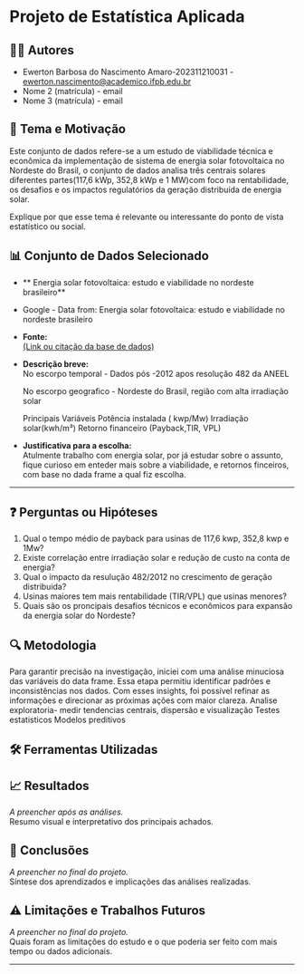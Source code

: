 # Projeto de Estatística Aplicada

## 🧑‍💻 Autores  
- Ewerton Barbosa do Nascimento Amaro-202311210031 - ewerton.nascimento@academico.ifpb.edu.br  
- Nome 2 (matrícula) - email  
- Nome 3 (matrícula) - email  

## 🎯 Tema e Motivação  
Este conjunto de dados refere-se a um estudo de viabilidade técnica e econômica da implementação de sistema de energia solar fotovoltaica no Nordeste do Brasil, o conjunto de dados analisa três centrais solares diferentes partes(117,6 kWp, 352,8 kWp e 1 MW)com foco na rentabilidade, os desafios e os impactos regulatórios da geração distribuída de energia solar.

Explique por que esse tema é relevante ou interessante do ponto de vista estatístico ou social.

## 📊 Conjunto de Dados Selecionado  
- ** Energia solar fotovoltaica: estudo e viabilidade no nordeste brasileiro**
- Google - Data from: Energia solar fotovoltaica: estudo e viabilidade no nordeste brasileiro
  

- **Fonte:**  
 [ (Link ou citação da base de dados)](https://datasetsearch.research.google.com/search?src=0&query=energia%20solar&docid=L2cvMTFsajU5cW40Zw%3D%3D)

- **Descrição breve:**  
  No escorpo temporal - Dados pós -2012 apos resolução 482 da ANEEL
  
  No escorpo geografico - Nordeste do Brasil, região com alta irradiação solar
  
  Principais Variáveis
    Potência instalada ( kwp/Mw)
    Irradiação solar(kwh/m³)
    Retorno financeiro (Payback,TIR, VPL)

- **Justificativa para a escolha:**  
  Atulmente trabalho com energia solar, por já estudar sobre o assunto, fique curioso em enteder mais sobre a viabilidade, e retornos finceiros, com base no dada frame a qual fiz escolha.

---

## ❓ Perguntas ou Hipóteses  
1. Qual o tempo médio de payback para usinas de 117,6 kwp, 352,8 kwp e 1Mw?
2. Existe correlação entre irradiação solar e redução de custo na conta de energia?
3. Qual o impacto da resulução 482/2012 no crescimento de geração distribuida?
4. Usinas maiores tem mais rentabilidade (TIR/VPL) que usinas menores?
5. Quais são os proncipais desafios técnicos e econômicos para expansão da energia solar do Nordeste?
## 🔍 Metodologia 
Para garantir precisão na investigação, iniciei com uma análise minuciosa das variáveis do data frame. Essa etapa permitiu identificar padrões e inconsistências nos dados. Com esses insights, foi possível refinar as informações e direcionar as próximas ações com maior clareza.
Analise exploratoria- medir tendencias centrais, dispersão e visualização
Testes estatisticos 
Modelos preditivos 

## 🛠️ Ferramentas Utilizadas  


## 📈 Resultados  
*A preencher após as análises.*  
Resumo visual e interpretativo dos principais achados.

## 📌 Conclusões  
*A preencher no final do projeto.*  
Síntese dos aprendizados e implicações das análises realizadas.

## ⚠️ Limitações e Trabalhos Futuros  
*A preencher no final do projeto.*  
Quais foram as limitações do estudo e o que poderia ser feito com mais tempo ou dados adicionais.

---


